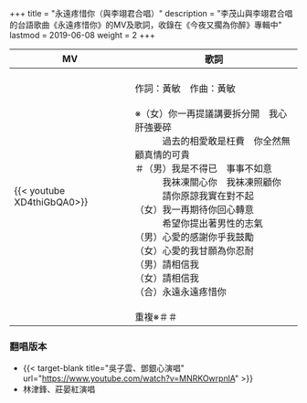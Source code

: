 +++
title = "永遠疼惜你（與李翊君合唱）"
description = "李茂山與李翊君合唱的台語歌曲《永遠疼惜你》的MV及歌詞，收錄在《今夜又擱為你醉》專輯中"
lastmod = 2019-06-08
weight = 2
+++

MV  | 歌詞  
--------------|-------
{{< youtube XD4thiGbQA0>}}|<br/>作詞：黃敏　作曲：黃敏<br/><br/>※（女）你一再提議講要拆分開　我心肝強要碎<br/>　　　過去的相愛敢是枉費　你全然無顧真情的可貴<br/>＃（男）我是不得已　事事不如意<br/>　　　我袜凍關心你　我袜凍照顧你<br/>　　　請你原諒我實在對不起<br/>（女）我一再期待你回心轉意<br/>　　　希望你提出著男性的志氣<br/>（男）心愛的感謝你乎我鼓勵<br/>（女）心愛的我甘願為你忍耐<br/>（男）請相信我<br/>（女）請相信我<br/>（合）永遠永遠疼惜你<br/><br/>重複※＃＃


### 翻唱版本

* {{< target-blank title="吳子雲、鄧銀心演唱" url="https://www.youtube.com/watch?v=MNRKOwrpnlA" >}}
* 林津鋒、莊晏紅演唱
